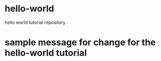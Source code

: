 # hello-world
hello world tutorial repository

# sample message for change for the hello-world tutorial
